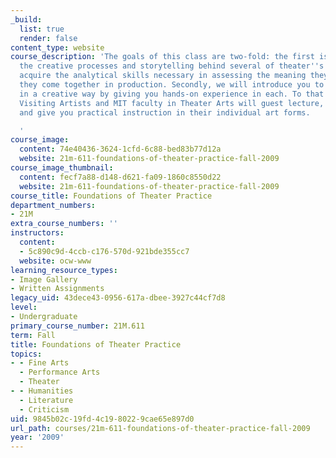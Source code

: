 ```yaml
---
_build:
  list: true
  render: false
content_type: website
course_description: 'The goals of this class are two-fold: the first is to experience
  the creative processes and storytelling behind several of theater''s arts and to
  acquire the analytical skills necessary in assessing the meaning they transmit when
  they come together in production. Secondly, we will introduce you to these languages
  in a creative way by giving you hands-on experience in each. To that end, several
  Visiting Artists and MIT faculty in Theater Arts will guest lecture, lead workshops,
  and give you practical instruction in their individual art forms.

  '
course_image:
  content: 74e40436-3624-1cfd-6c88-bed83b77d12a
  website: 21m-611-foundations-of-theater-practice-fall-2009
course_image_thumbnail:
  content: fecf7a88-d148-d621-fa09-1860c8550d22
  website: 21m-611-foundations-of-theater-practice-fall-2009
course_title: Foundations of Theater Practice
department_numbers:
- 21M
extra_course_numbers: ''
instructors:
  content:
  - 5c890c9d-4ccb-c176-570d-921bde355cc7
  website: ocw-www
learning_resource_types:
- Image Gallery
- Written Assignments
legacy_uid: 43dece43-0956-617a-dbee-3927c44cf7d8
level:
- Undergraduate
primary_course_number: 21M.611
term: Fall
title: Foundations of Theater Practice
topics:
- - Fine Arts
  - Performance Arts
  - Theater
- - Humanities
  - Literature
  - Criticism
uid: 9845b02c-19fd-4c19-8022-9cae65e897d0
url_path: courses/21m-611-foundations-of-theater-practice-fall-2009
year: '2009'
---
```


